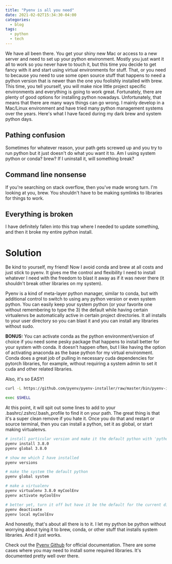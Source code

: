 ```yaml
---
title: "Pyenv is all you need"
date: 2021-02-02T15:34:30-04:00
categories:
  - blog
tags:
  - python
  - tech
---
```


We have all been there. You get your shiny new Mac or access to a new server and need to set up your python environment. Mostly you just want it all to work so you never have to touch it, but this time you decide to get fancy with it and start using virtual environments for stuff. That, or you need to because you need to use some open source stuff that happens to need a python version that is newer than the one you foolishly installed with brew. This time, you tell yourself, you will make nice little project specific environments and everything is going to work great. Fortunately, there are plenty of good options for installing python nowadays. Unfortunately, that means that there are many ways things can go wrong. I mainly develop in a Mac/Linux environment and have tried many python management systems over the years. Here's what I have faced during my dark brew and system python days.

## Pathing confusion

Sometimes for whatever reason, your path gets screwed up and you try to run python but it just doesn't do what you want it to. Am I using system python or conda? brew? If I uninstall it, will something break?

## Command line nonsense

If you're searching on stack overflow, then you've made wrong turn. I'm looking at you, brew. You shouldn't have to be making symlinks to libraries for things to work.

## Everything is broken

I have definitely fallen into this trap where I needed to update something, and then it broke my entire python install. 

# Solution 

Be kind to yourself, my friend! Now I avoid conda and brew at all costs and just stick to pyenv. It gives me the control and flexibility I need to install whatever I need with the freedom to blast it away as if it was never there (it shouldn't break other libraries on my system). 

Pyenv is a kind of meta-layer python manager, similar to conda, but with additional control to switch to using any python version or even system python. You can easily keep your system python (or your favorite one without remembering to type the 3) the default while having certain virtualenvs be automatically active in certain project directories. It all installs to your user directory so you can blast it and you can install any libraries without sudo. 

**BONUS:** You can activate conda as the python environment/version of choice if you need some pesky package that happens to install better for your system with conda. It doesn't happen often, but I like having the option of activating anaconda as the base python for my virtual environment. Conda does a great job of pulling in necessary cuda dependencies for pytorch libraries, for example, without requiring a system admin to set it cuda and other related libraries.

Also, it's so EASY!

```bash
curl -L https://github.com/pyenv/pyenv-installer/raw/master/bin/pyenv-installer | bash  

exec $SHELL
```

At this point, it will spit out some lines to add to your .bashrc/.zshrc/.bash_profile to find it on your path. The great thing is that it's a super clean remove if you hate it. Once you do that and restart or source terminal, then you can install a python, set it as global, or start making virtualenvs.


```bash
# install particular version and make it the default python with 'python' command
pyenv install 3.8.0
pyenv global 3.8.0

# show me which I have installed
pyenv versions

# make the system the default python
pyenv global system

# make a virtualenv
pyenv virtualenv 3.8.0 myCoolEnv
pyenv activate myCoolEnv

# better yet, turn it off but have it be the default for the current directory 
pyenv deactivate
pyenv local myCoolEnv
```

And honestly, that's about all there is to it. I let my python be python without worrying about tying it to brew, conda, or other stuff that installs system libraries. And it just works. 

Check out the [Pyenv Github][pyenv-github] for official documentation. There are some cases where you may need to install some required libraries. It's documented pretty well over there. 


[pyenv-github]: https://github.com/pyenv/pyenv


